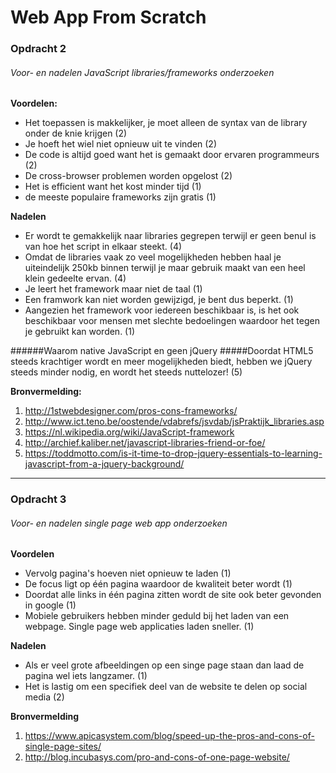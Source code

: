 # Web App From Scratch



### Opdracht 2
###### Voor- en nadelen JavaScript libraries/frameworks onderzoeken

**Voordelen:**
* Het toepassen is makkelijker, je moet alleen de syntax van de library onder de knie krijgen (2)
* Je hoeft het wiel niet opnieuw uit te vinden (2)
* De code is altijd goed want het is gemaakt door ervaren programmeurs (2)
* De cross-browser problemen worden opgelost (2)
* Het is efficient want het kost minder tijd (1)
* de meeste populaire frameworks zijn gratis (1)


**Nadelen**
* Er wordt te gemakkelijk naar libraries gegrepen terwijl er geen benul is van hoe het script in elkaar steekt. (4)
* Omdat de libraries vaak zo veel mogelijkheden hebben haal je uiteindelijk 250kb binnen terwijl je maar gebruik maakt van een heel klein gedeelte ervan. (4)
* Je leert het framework maar niet de taal (1)
* Een framwork kan niet worden gewijzigd, je bent dus beperkt. (1)
* Aangezien het framework voor iedereen beschikbaar is, is het ook beschikbaar voor mensen met slechte bedoelingen waardoor het tegen je gebruikt kan worden. (1)



######Waarom native JavaScript en geen jQuery
#####Doordat HTML5 steeds krachtiger wordt en meer mogelijkheden biedt, hebben we jQuery steeds minder nodig, en wordt het steeds nuttelozer! (5)


**Bronvermelding:**
1. http://1stwebdesigner.com/pros-cons-frameworks/
2. http://www.ict.teno.be/oostende/vdabrefs/jsvdab/jsPraktijk_libraries.asp
3. https://nl.wikipedia.org/wiki/JavaScript-framework
4. http://archief.kaliber.net/javascript-libraries-friend-or-foe/
5. https://toddmotto.com/is-it-time-to-drop-jquery-essentials-to-learning-javascript-from-a-jquery-background/

___


### Opdracht 3
###### Voor- en nadelen single page web app onderzoeken

**Voordelen**
* Vervolg pagina's hoeven niet opnieuw te laden (1)
* De focus ligt op één pagina waardoor de kwaliteit beter wordt (1)
* Doordat alle links in één pagina zitten wordt de site ook beter gevonden in google (1)
* Mobiele gebruikers hebben minder geduld bij het laden van een webpage. Single page web applicaties laden sneller. (1)

**Nadelen**
* Als er veel grote afbeeldingen op een singe page staan dan laad de pagina wel iets langzamer. (1)
* Het is lastig om een specifiek deel van de website te delen op social media (2)


**Bronvermelding**
1. https://www.apicasystem.com/blog/speed-up-the-pros-and-cons-of-single-page-sites/
2. http://blog.incubasys.com/pro-and-cons-of-one-page-website/







